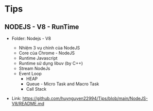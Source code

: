 # Tips

## NODEJS - V8 - RunTime
- Folder: Nodejs - V8
    - Nhiệm 3 vụ chính của NodeJS
    - Core của Chrome - NodeJS
    - Runtime Javascript
    - Runtime sử dụng libuv (by C++)
    - Stream NodeJs
    - Event Loop
        - HEAP
        - Queue - Micro Task and Macro Task
        - Call Stack

- Link: https://github.com/huynguyen22994/Tips/blob/main/NodeJS-V8/README.md

